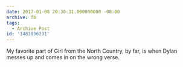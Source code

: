 ```yaml
---
date: 2017-01-08 20:30:31.000000000 -08:00
archive: fb
tags: 
  - Archive Post
id: '1483936231'
---
```


My favorite part of Girl from the North Country, by far, is when Dylan messes up and comes in on the wrong verse.
